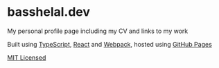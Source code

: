 # basshelal.dev

My personal profile page including my CV and links to my work

Built using [TypeScript](https://www.typescriptlang.org/),
[React](https://reactjs.org/) and [Webpack](https://webpack.js.org/), hosted
using [GitHub Pages](https://pages.github.com/)

[MIT Licensed](LICENSE)